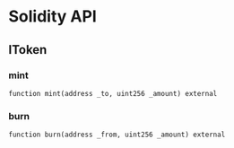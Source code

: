 # Solidity API

## IToken


### mint

```solidity
function mint(address _to, uint256 _amount) external
```


### burn

```solidity
function burn(address _from, uint256 _amount) external
```



